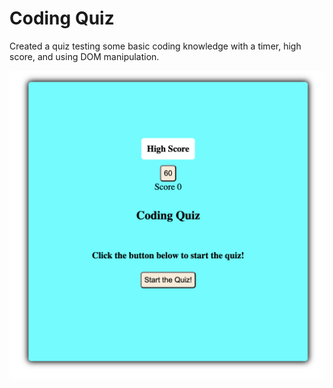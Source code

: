 # Coding Quiz #

Created a quiz testing some basic coding knowledge with a timer, high score, and using DOM manipulation.

![Screenshot](develop/assets/images/screenshot.png)